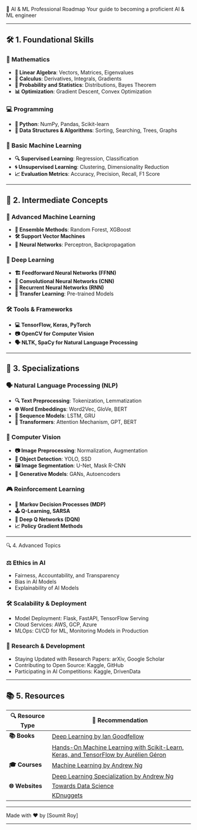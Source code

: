 🚀 AI & ML Professional Roadmap
Your guide to becoming a proficient AI & ML engineer

---

## 🛠️ 1. Foundational Skills

### 📐 Mathematics
- **🧮 Linear Algebra**: Vectors, Matrices, Eigenvalues
- **📏 Calculus**: Derivatives, Integrals, Gradients
- **🎲 Probability and Statistics**: Distributions, Bayes Theorem
- **📊 Optimization**: Gradient Descent, Convex Optimization

### 💻 Programming
- **🐍 Python**: NumPy, Pandas, Scikit-learn
- **🧠 Data Structures & Algorithms**: Sorting, Searching, Trees, Graphs

### 🤖 Basic Machine Learning
- **🔍 Supervised Learning**: Regression, Classification
- **🌀 Unsupervised Learning**: Clustering, Dimensionality Reduction
- **📈 Evaluation Metrics**: Accuracy, Precision, Recall, F1 Score

---

## 🚧 2. Intermediate Concepts

### 🧠 Advanced Machine Learning
- **🌲 Ensemble Methods**: Random Forest, XGBoost
- **🛠️ Support Vector Machines**
- **🔗 Neural Networks**: Perceptron, Backpropagation

### 🌊 Deep Learning
- **🏗️ Feedforward Neural Networks (FFNN)**
- **📸 Convolutional Neural Networks (CNN)**
- **🔄 Recurrent Neural Networks (RNN)**
- **🚀 Transfer Learning**: Pre-trained Models

### 🛠️ Tools & Frameworks
- **💻 TensorFlow, Keras, PyTorch**
- **📷 OpenCV for Computer Vision**
- **🗣️ NLTK, SpaCy for Natural Language Processing**

---

## 🎯 3. Specializations

### 🗣️ Natural Language Processing (NLP)
- **🔍 Text Preprocessing**: Tokenization, Lemmatization
- **🌐 Word Embeddings**: Word2Vec, GloVe, BERT
- **🔄 Sequence Models**: LSTM, GRU
- **🧠 Transformers**: Attention Mechanism, GPT, BERT

### 🎥 Computer Vision
- **📷 Image Preprocessing**: Normalization, Augmentation
- **🎯 Object Detection**: YOLO, SSD
- **🖼️ Image Segmentation**: U-Net, Mask R-CNN
- **🎨 Generative Models**: GANs, Autoencoders

### 🎮 Reinforcement Learning
- **🎲 Markov Decision Processes (MDP)**
- **🕹️ Q-Learning, SARSA**
- **🤖 Deep Q Networks (DQN)**
- **📈 Policy Gradient Methods**

---

🔍 4. Advanced Topics

  ### ⚖️ Ethics in AI
  - Fairness, Accountability, and Transparency
  - Bias in AI Models
  - Explainability of AI Models

  ### 🛠️ Scalability & Deployment
  - Model Deployment: Flask, FastAPI, TensorFlow Serving
  - Cloud Services: AWS, GCP, Azure
  - MLOps: CI/CD for ML, Monitoring Models in Production

  ### 🧪 Research & Development
  - Staying Updated with Research Papers: arXiv, Google Scholar
  - Contributing to Open Source: Kaggle, GitHub
  - Participating in AI Competitions: Kaggle, DrivenData



---

## 📚 5. Resources

| 🔍 **Resource Type** | 📖 **Recommendation** |
| -------------------- | -------------------- |
| **📚 Books**         | [Deep Learning by Ian Goodfellow](https://example.com) |
|                      | [Hands-On Machine Learning with Scikit-Learn, Keras, and TensorFlow by Aurélien Géron](https://example.com) |
| **🎓 Courses**       | [Machine Learning by Andrew Ng](https://coursera.org) |
|                      | [Deep Learning Specialization by Andrew Ng](https://coursera.org) |
| **🌐 Websites**      | [Towards Data Science](https://towardsdatascience.com) |
|                      | [KDnuggets](https://kdnuggets.com) |

---

Made with ❤️ by [Soumit Roy]

---

